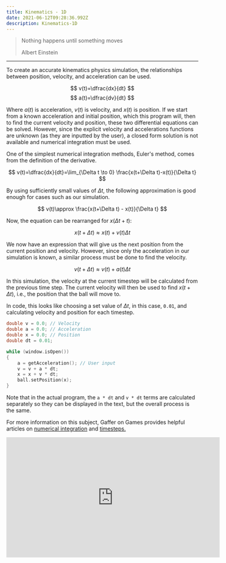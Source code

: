 ```yaml
---
title: Kinematics - 1D
date: 2021-06-12T09:28:36.992Z
description: Kinematics-1D
---
```


> Nothing happens until something moves
> 
> <footer>Albert Einstein</footer>

---

To create an accurate kinematics physics simulation, the relationships between position, velocity, and acceleration can be used.

$$
v(t)=\dfrac{dx}{dt}
$$
$$
a(t)=\dfrac{dv}{dt}
$$

Where $a(t)$ is acceleration, $v(t)$ is velocity, and $x(t)$ is position. If we start from a known acceleration and initial position, which this program will, then to find the current velocity and position, these two differential equations can be solved. However, since the explicit velocity and accelerations functions are unknown (as they are inputted by the user), a closed form solution is not available and numerical integration must be used.

One of the simplest numerical integration methods, Euler's method, comes from the definition of the derivative.

$$
v(t)=\dfrac{dx}{dt}=\lim_{\Delta t \to 0} \frac{x(t+\Delta t)-x(t)}{\Delta t}
$$

By using sufficiently small values of $\Delta t$, the following approximation is good enough for cases such as our simulation.


$$
v(t)\approx \frac{x(t+\Delta t) - x(t)}{\Delta t}
$$


Now, the equation can be rearranged for $x(\Delta t + t)$:

$$
x(t+\Delta t) \approx x(t) + v(t)\Delta t
$$

We now have an expression that will give us the next position from the current position and velocity. However, since only the acceleration in our simulation is known, a similar process must be done to find the velocity.

$$
v(t + \Delta t) \approx v(t) + a(t)\Delta t
$$

In this simulation, the velocity at the current timestep will be calculated from the previous time step. The current velocity will then be used to find $x(t + \Delta t)$, i.e., the position that the ball will move to.

In code, this looks like choosing a set value of $\Delta t$, in this case, `0.01`, and calculating velocity and position for each timestep.


```cpp
double v = 0.0; // Velocity
double a = 0.0; // Acceleration
double x = 0.0; // Position
double dt = 0.01;

while (window.isOpen())
{
    a = getAcceleration(); // User input
    v = v + a * dt;
    x = x + v * dt;
    ball.setPosition(x);
}
```

Note that in the actual program, the `a * dt` and `v * dt` terms are calculated separately so they can be displayed in the text, but the overall process is the same.

For more information on this subject, Gaffer on Games provides helpful articles on
[numerical integration](https://gafferongames.com/post/integration_basics/) and
[timesteps.](https://gafferongames.com/post/fix_your_timestep/)

<iframe width="560" height="315" src="https://www.youtube.com/embed/Bq_ErQXDXP4" title="YouTube video player" frameborder="0" allow="accelerometer; autoplay; clipboard-write; encrypted-media; gyroscope; picture-in-picture" allowfullscreen></iframe>